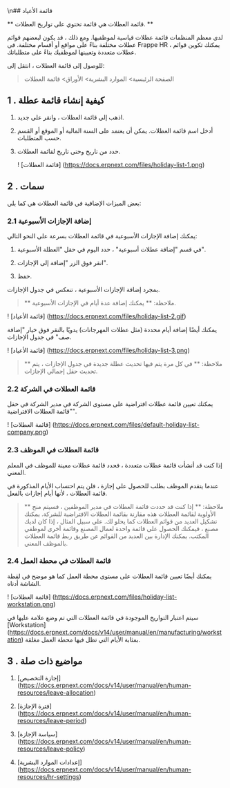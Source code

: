 \n## قائمة الأعياد

** قائمة العطلات هي قائمة تحتوي على تواريخ العطلات. **

لدى معظم المنظمات قائمة عطلات قياسية لموظفيها. ومع ذلك ، قد يكون لبعضهم قوائم عطلات مختلفة بناءً على مواقع أو أقسام مختلفة. في Frappe HR ، يمكنك تكوين قوائم عطلات متعددة وتعيينها لموظفيك بناءً على متطلباتك.

للوصول إلى قائمة العطلات ، انتقل إلى:

> الصفحة الرئيسية> الموارد البشرية> الأوراق> قائمة العطلات

## 1 \. كيفية إنشاء قائمة عطلة

1. اذهب إلى قائمة العطلات ، وانقر على جديد.
    
2. أدخل اسم قائمة العطلات. يمكن أن يعتمد على السنة المالية أو الموقع أو القسم حسب المتطلبات.
    
3. حدد من تاريخ وحتى تاريخ لقائمة العطلات.
    
    ! [قائمة العطلات] (https://docs.erpnext.com/files/holiday-list-1.png)
    

## 2 \. سمات

بعض الميزات الإضافية في قائمة العطلات هي كما يلي:

### 2.1 إضافة الإجازات الأسبوعية

يمكنك إضافة الإجازات الأسبوعية في قائمة العطلات بسرعة على النحو التالي:

1. في قسم "إضافة عطلات أسبوعية" ، حدد اليوم في حقل "العطلة الأسبوعية".
    
2. انقر فوق الزر "إضافة إلى الإجازات".
    
3. حفظ.
    

بمجرد إضافة الإجازات الأسبوعية ، تنعكس في جدول الإجازات.

> ** ملاحظة: ** يمكنك إضافة عدة أيام في الإجازات الأسبوعية.

! [قائمة الأعياد] (https://docs.erpnext.com/files/holiday-list-2.gif)

يمكنك أيضًا إضافة أيام محددة (مثل عطلات المهرجانات) يدويًا بالنقر فوق خيار "إضافة صف" في جدول الإجازات.

! [قائمة الأعياد] (https://docs.erpnext.com/files/holiday-list-3.png)

> ** ملاحظة: ** في كل مرة يتم فيها تحديث عطلة جديدة في جدول الإجازات ، يتم تحديث حقل إجمالي الإجازات.

### 2.2 قائمة العطلات في الشركة

يمكنك تعيين قائمة عطلات افتراضية على مستوى الشركة في مدير الشركة في حقل "قائمة العطلات الافتراضية".

! [قائمة العطلات] (https://docs.erpnext.com/files/default-holiday-list-company.png)

### 2.3 قائمة العطلات في الموظف

إذا كنت قد أنشأت قائمة عطلات متعددة ، فحدد قائمة عطلات معينة للموظف في المعلم المعني.

عندما يتقدم الموظف بطلب للحصول على إجازة ، فلن يتم احتساب الأيام المذكورة في قائمة العطلات ، لأنها أيام إجازات بالفعل.

> ** ملاحظة: ** إذا كنت قد حددت قائمة العطلات في مدير الموظفين ، فسيتم منح الأولوية لقائمة العطلات هذه مقارنة بقائمة العطلات الافتراضية للشركة. يمكنك تشكيل العديد من قوائم العطلات كما يحلو لك. على سبيل المثال ، إذا كان لديك مصنع ، فيمكنك الحصول على قائمة واحدة لعمال المصنع وقائمة أخرى لموظفي المكتب. يمكنك الإدارة بين العديد من القوائم عن طريق ربط قائمة العطلات بالموظف المعني.

### 2.4 قائمة العطلات في محطة العمل

يمكنك أيضًا تعيين قائمة العطلات على مستوى محطة العمل كما هو موضح في لقطة الشاشة أدناه.

! [قائمة العطلات] (https://docs.erpnext.com/files/holiday-list-workstation.png)

سيتم اعتبار التواريخ الموجودة في قائمة العطلات التي تم وضع علامة عليها في [Workstation] (https://docs.erpnext.com/docs/v14/user/manual/en/manufacturing/workstation) بمثابة الأيام التي تظل فيها محطة العمل مغلقة.

## 3 \. مواضيع ذات صلة

1. [إجازة التخصيص] (https://docs.erpnext.com/docs/v14/user/manual/en/human-resources/leave-allocation)
    
2. [فترة الإجازة] (https://docs.erpnext.com/docs/v14/user/manual/en/human-resources/leave-period)
    
3. [سياسة الإجازة] (https://docs.erpnext.com/docs/v14/user/manual/en/human-resources/leave-policy)
    
4. [إعدادات الموارد البشرية] (https://docs.erpnext.com/docs/v14/user/manual/en/human-resources/hr-settings)